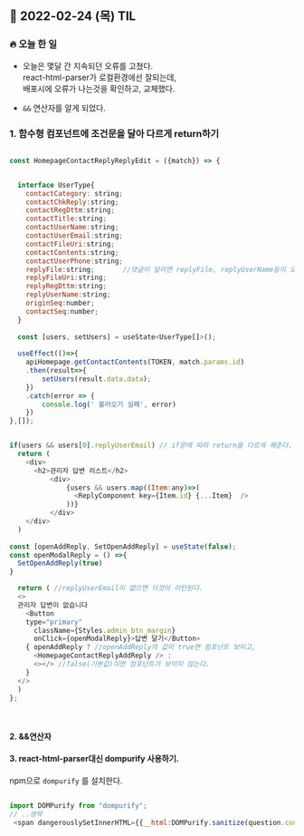 ## 📆 2022-02-24 (목) TIL

### 🔥 오늘 한 일 <br>
 
- 오늘은 몇달 간 지속되던 오류를 고쳤다.  
react-html-parser가 로컬환경에선 잘되는데,  
배포시에 오류가 나는것을 확인하고, 교체했다.  

- ```&&``` 연산자를 알게 되었다. 
 
### 1. 함수형 컴포넌트에 조건문을 달아 다르게 return하기

```js

const HomepageContactReplyReplyEdit = ({match}) => {


  interface UserType{
    contactCategory: string;
    contactChkReply:string;
    contactRegDttm:string;
    contactTitle:string;
    contactUserName:string;
    contactUserEmail:string;
    contactFileUri:string;
    contactContents:string;
    contactUserPhone:string;
    replyFile:string;       //댓글이 달리면 replyFile, replyUserName등이 오고, 댓글이 없으면 오지 않는다.
    replyFileUri:string;
    replyRegDttm:string;
    replyUserName:string;
    originSeq:number;
    contactSeq:number;
  }
  
  const [users, setUsers] = useState<UserType[]>(); 
  
  useEffect(()=>{
    apiHomepage.getContactContents(TOKEN, match.params.id)
    .then(result=>{
        setUsers(result.data.data);
    }) 
    .catch(error => {
        console.log(' 불러오기 실패', error)
    })   
},[]);


if(users && users[0].replyUserEmail) // if문에 따라 return을 다르게 해준다.
  return (
    <div>
      <h2>관리자 답변 리스트</h2>
          <div>
              {users && users.map((Item:any)=>(
                <ReplyComponent key={Item.id} {...Item}  />
              ))} 
          </div>
    </div>  
  )
  
const [openAddReply, SetOpenAddReply] = useState(false); 
const openModalReply = () =>{
  SetOpenAddReply(true)
}

  return ( //replyUserEmail이 없으면 이것이 리턴된다.
  <>
  관리자 답변이 없습니다 
    <Button 
    type="primary" 
      className={Styles.admin_btn_margin}
      onClick={openModalReply}>답변 달기</Button>
    { openAddReply ? //openAddReply의 값이 true면 컴포넌트 보이고,
      <HomepageContactReplyAddReply /> :
      <></> //false(기본값)이면 컴포넌트가 보이지 않는다.
    }
  </>
  )
};
  
  
  ```
  
  #### 2. &&연산자 
  
  
  #### 3. react-html-parser대신 dompurify 사용하기.
  
  
  npm으로 ```dompurify``` 를 설치한다.
  
  ```js
  
  import DOMPurify from "dompurify";
  // ..생략
   <span dangerouslySetInnerHTML={{__html:DOMPurify.sanitize(question.contactContents)}}></span>
  ```
  
